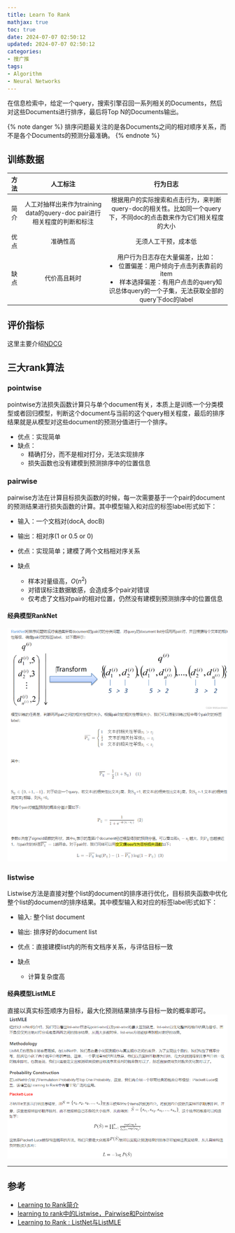 ```yaml
---
title: Learn To Rank
mathjax: true
toc: true
date: 2024-07-07 02:50:12
updated: 2024-07-07 02:50:12
categories:
- 搜广推
tags:
- Algorithm
- Neural Networks
---
```


在信息检索中，给定一个query，搜索引擎召回一系列相关的Documents，然后对这些Documents进行排序，最后将Top N的Documents输出。

<!--more-->

{% note danger %}
排序问题最关注的是各Documents之间的相对顺序关系，而不是各个Documents的预测分最准确。
{% endnote %}

## 训练数据

|方法|人工标注|行为日志|
|:---:|:---:|:---:|
|简介|人工对抽样出来作为training data的query-doc pair进行相关程度的判断和标注|根据用户的实际搜索和点击行为，来判断query-doc的相关性。比如同一个query下，不同doc的点击数来作为它们相关程度的大小|
|优点|准确性高|无须人工干预，成本低|
|缺点|代价高且耗时|用户行为日志存在大量偏差，比如：<li>位置偏差：用户倾向于点击列表靠前的item</li><li>样本选择偏差：有用户点击的query知识总体query的一个子集，无法获取全部的query下doc的label</li>|

## 评价指标
这里主要介绍[NDCG](https://chatgpt.com/share/613f6af0-fdc1-4435-81e0-8c3a3b763779)

## 三大rank算法
### pointwise
pointwise方法损失函数计算只与单个document有关，本质上是训练一个分类模型或者回归模型，判断这个document与当前的这个query相关程度，最后的排序结果就是从模型对这些document的预测分值进行一个排序。

- 优点：实现简单
- 缺点：
  - 精确打分，而不是相对打分，无法实现排序
  - 损失函数也没有建模到预测排序中的位置信息

### pairwise
pairwise方法在计算目标损失函数的时候，每一次需要基于一个pair的document的预测结果进行损失函数的计算。其中模型输入和对应的标签label形式如下：
- 输入：一个文档对(docA, docB)
- 输出：相对序(1 or 0.5 or 0)

- 优点：实现简单；建模了两个文档相对序关系
- 缺点
  - 样本对量级高，$O(n^2)$
  - 对错误标注数据敏感，会造成多个pair对错误
  - 仅考虑了文档对pair的相对位置，仍然没有建模到预测排序中的位置信息

#### 经典模型RankNet
![RankNet](https://raw.githubusercontent.com/TransformersWsz/picx-images-hosting/master/image.8ojkqhz95u.png)

### listwise
Listwise方法是直接对整个list的document的排序进行优化，目标损失函数中优化整个list的document的排序结果。其中模型输入和对应的标签label形式如下：
- 输入: 整个list document
- 输出: 排序好的document list

- 优点：直接建模list内的所有文档序关系，与评估目标一致
- 缺点
  - 计算复杂度高

#### 经典模型ListMLE
直接以真实标签顺序为目标，最大化预测结果排序与目标一致的概率即可。
![ListMLE](https://raw.githubusercontent.com/TransformersWsz/picx-images-hosting/master/image.7egnk999fg.png)

___

## 参考
- [Learning to Rank简介](https://www.cnblogs.com/bentuwuying/p/6681943.html)
- [learning to rank中的Listwise，Pairwise和Pointwise](https://xdren69.github.io/2021/04/26/learning-to-rank/)
- [Learning to Rank : ListNet与ListMLE](https://blog.csdn.net/qq_36478718/article/details/122598406)
